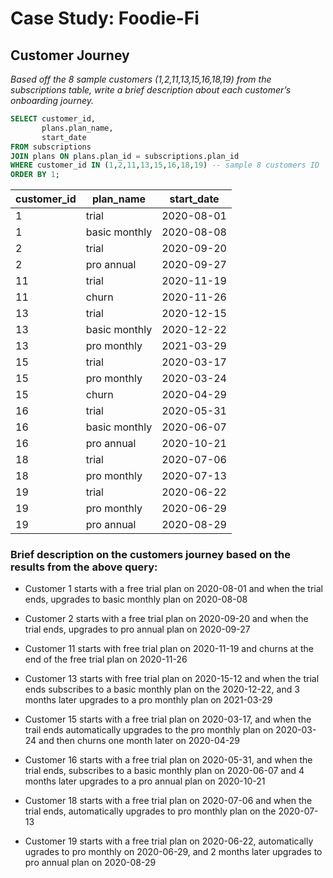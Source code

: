 # Case Study: Foodie-Fi

## Customer Journey

*Based off the 8 sample customers (1,2,11,13,15,16,18,19) from the subscriptions table, write a brief description about each customer’s onboarding journey.*

```sql
SELECT customer_id, 
       plans.plan_name, 
       start_date
FROM subscriptions
JOIN plans ON plans.plan_id = subscriptions.plan_id
WHERE customer_id IN (1,2,11,13,15,16,18,19) -- sample 8 customers ID
ORDER BY 1;
```

|customer_id|plan_name    |start_date|
|-----------|-------------|----------|
|1          |trial        |2020-08-01|
|1          |basic monthly|2020-08-08|
|2          |trial        |2020-09-20|
|2          |pro annual   |2020-09-27|
|11         |trial        |2020-11-19|
|11         |churn        |2020-11-26|
|13         |trial        |2020-12-15|
|13         |basic monthly|2020-12-22|
|13         |pro monthly  |2021-03-29|
|15         |trial        |2020-03-17|
|15         |pro monthly  |2020-03-24|
|15         |churn        |2020-04-29|
|16         |trial        |2020-05-31|
|16         |basic monthly|2020-06-07|
|16         |pro annual   |2020-10-21|
|18         |trial        |2020-07-06|
|18         |pro monthly  |2020-07-13|
|19         |trial        |2020-06-22|
|19         |pro monthly  |2020-06-29|
|19         |pro annual   |2020-08-29|

### Brief description on the customers journey based on the results from the above query:

 - Customer 1 starts with a free trial plan on 2020-08-01 and when the trial ends, upgrades to basic monthly plan on 2020-08-08

 - Customer 2 starts with a free trial plan on 2020-09-20 and when the trial ends, upgrades to pro annual plan on 2020-09-27

 - Customer 11 starts with free trial plan on 2020-11-19 and churns at the end of the free trial plan on 2020-11-26

 - Customer 13 starts with free trial plan on 2020-15-12 and when the trial ends subscribes to a basic monthly plan on the
2020-12-22, and 3 months later upgrades to a pro monthly plan on 2021-03-29

 - Customer 15 starts with a free trial plan on 2020-03-17, and when the trail ends automatically upgrades to the pro monthly plan on
2020-03-24 and then churns one month later on 2020-04-29

 - Customer 16 starts with a free trial plan on 2020-05-31, and when the trial ends, subscribes to a basic monthly plan on 2020-06-07 
and 4 months later upgrades to a pro annual plan on 2020-10-21

 - Customer 18 starts with a free trial plan on 2020-07-06 and when the trial ends, automatically upgrades to pro monthly plan on
the 2020-07-13

 - Customer 19 starts with a free trial plan on 2020-06-22, automatically ugrades to pro monthly on 2020-06-29, and 2 months later
upgrades to pro annual plan on 2020-08-29
